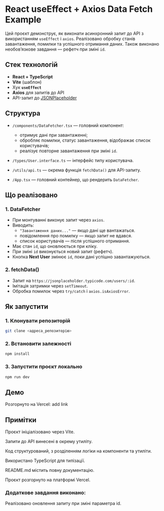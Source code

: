 # React useEffect + Axios Data Fetch Example

Цей проєкт демонструє, як виконати асинхронний запит до API з використанням `useEffect` і `axios`. Реалізовано обробку станів завантаження, помилки та успішного отримання даних. Також виконано необов’язкове завдання — рефетч при зміні `id`.


## Стек технологій

- **React + TypeScript**
- **Vite** (шаблон)
- Хук **`useEffect`**
- **Axios** для запитів до API
- API-запит до [JSONPlaceholder](https://jsonplaceholder.typicode.com)


## Структура

- `/components/DataFetcher.tsx` — головний компонент:
  - отримує дані при завантаженні;
  - обробляє помилки, статус завантаження, відображає список користувачів;
  - реалізує повторне завантаження при зміні `id`.

- `/types/User.interface.ts` — інтерфейс типу користувача.
- `/utils/api.ts` — окрема функція `fetchData()` для API-запиту.
- `/App.tsx` — головний контейнер, що рендерить `DataFetcher`.


## Що реалізовано

### 1. DataFetcher

- При монтуванні виконує запит через `axios`.
- Виводить:
  - `"Завантаження даних..."` — якщо дані ще вантажаться.
  - повідомлення про помилку — якщо запит не вдався.
  - список користувачів — після успішного отримання.
- Має стан `id`, що оновлюється при кліку.
- При зміні `id` виконується новий запит (рефетч).
- Кнопка **Next User** змінює `id`, поки дані успішно завантажуються.

### 2. fetchData()

- Запит на `https://jsonplaceholder.typicode.com/users/:id`.
- Імітація затримки через `setTimeout`.
- Обробка помилок через `try/catch` і `axios.isAxiosError`.


## Як запустити

### 1. Клонувати репозиторій

```bash
git clone <адреса_репозиторію>
```

### 2. Встановити залежності

```bash
npm install
```

### 3. Запустити проєкт локально

```bash
npm run dev
```

## Демо

Розгорнуто на Vercel: add link

## Примітки

Проєкт ініціалізовано через Vite.

Запити до API винесені в окрему утиліту.

Код структурований, з розділенням логіки на компоненти та утиліти.

Використано TypeScript для типізації.

README.md містить повну документацію.

Проєкт розгорнуто на платформі Vercel.

### Додаткове завдання виконано:

Реалізовано оновлення запиту при зміні параметра id.